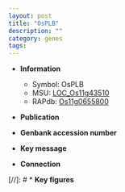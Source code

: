 ```yaml
---
layout: post
title: "OsPLB"
description: ""
category: genes
tags: 
---
```


* **Information**  
    + Symbol: OsPLB  
    + MSU: [LOC_Os11g43510](http://rice.uga.edu/cgi-bin/ORF_infopage.cgi?orf=LOC_Os11g43510)  
    + RAPdb: [Os11g0655800](http://rapdb.dna.affrc.go.jp/viewer/gbrowse_details/irgsp1?name=Os11g0655800)  

* **Publication**  

* **Genbank accession number**  

* **Key message**  

* **Connection**  

[//]: # * **Key figures**  


